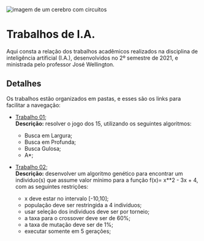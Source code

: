 ![imagem de um cerebro com circuitos](https://blog.fortestecnologia.com.br/wp-content/uploads/2020/01/fortes-tecnologia-inteligencia-artificial.png)

# Trabalhos de I.A.

Aqui consta a relação dos trabalhos acadêmicos realizados na disciplina de inteligência artificial (I.A.), desenvolvidos no 2º semestre de 2021, e ministrada pelo professor José Wellington.

## Detalhes

Os trabalhos estão organizados em pastas, e esses são os links para facilitar a navegação:

- [Trabalho 01](/Trabalho%2001); <br/>
  **Descrição:** resolver o jogo dos 15, utilizando os seguintes algoritmos:

  - Busca em Largura;
  - Busca em Profunda;
  - Busca Gulosa;
  - A\*;

- [Trabalho 02](/Trabalho%2002); <br/>
  **Descrição:** desenvolver um algoritmo genético para encontrar um individuo(s) que assume valor mínimo para a função f(x)= x\*\*2 - 3x + 4, com as seguintes restrições:
  - x deve estar no intervalo [-10,10];
  - população deve ser restringida a 4 indivíduos;
  - usar seleção dos individuos deve ser por torneio;
  - a taxa para o crossover deve ser de 60%;
  - a taxa de mutação deve ser de 1%;
  - executar somente em 5 gerações;
